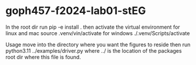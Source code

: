 # goph457-f2024-lab01-stEG


In the root dir run
pip -e install .
then activate the virtual environment for linux and mac
source .venv/vin/activate
for windows
./.venv/Scripts/activate

Usage
move into the directory where you want the figures to reside then run
python3.11 ../examples/driver.py where ../ is the location of the packages root dir where this file is found.
